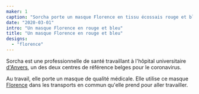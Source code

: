 ```yaml
---
maker: 1
caption: "Sorcha porte un masque Florence en tissu écossais rouge et bleu"
date: "2020-03-01"
intro: "Un masque Florence en rouge et bleu"
title: "Un masque Florence en rouge et bleu"
designs:
  - "florence"
---
```


Sorcha est une professionnelle de santé travaillant à l'hôpital universitaire [d'Anvers](https://www.uza.be/), un des deux centres de référence belges pour le coronavirus.

Au travail, elle porte un masque de qualité médicale. Elle utilise ce masque [Florence](/designs/florence/) dans les transports en commun qu'elle prend pour aller travailler.



